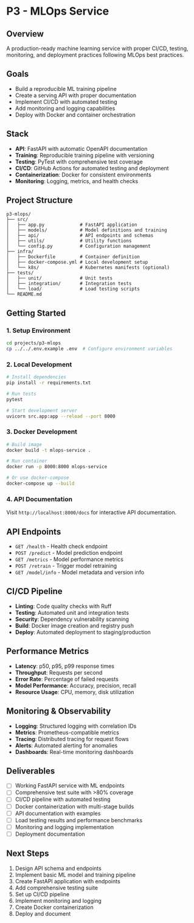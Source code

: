 # P3 - MLOps Service

## Overview
A production-ready machine learning service with proper CI/CD, testing, monitoring, and deployment practices following MLOps best practices.

## Goals
- Build a reproducible ML training pipeline
- Create a serving API with proper documentation
- Implement CI/CD with automated testing
- Add monitoring and logging capabilities
- Deploy with Docker and container orchestration

## Stack
- **API**: FastAPI with automatic OpenAPI documentation
- **Training**: Reproducible training pipeline with versioning
- **Testing**: PyTest with comprehensive test coverage
- **CI/CD**: GitHub Actions for automated testing and deployment
- **Containerization**: Docker for consistent environments
- **Monitoring**: Logging, metrics, and health checks

## Project Structure
```
p3-mlops/
├── src/
│   ├── app.py             # FastAPI application
│   ├── models/            # Model definitions and training
│   ├── api/               # API endpoints and schemas
│   ├── utils/             # Utility functions
│   └── config.py          # Configuration management
├── infra/
│   ├── Dockerfile         # Container definition
│   ├── docker-compose.yml # Local development setup
│   └── k8s/               # Kubernetes manifests (optional)
├── tests/
│   ├── unit/              # Unit tests
│   ├── integration/       # Integration tests
│   └── load/              # Load testing scripts
└── README.md
```

## Getting Started

### 1. Setup Environment
```bash
cd projects/p3-mlops
cp ../../.env.example .env  # Configure environment variables
```

### 2. Local Development
```bash
# Install dependencies
pip install -r requirements.txt

# Run tests
pytest

# Start development server
uvicorn src.app:app --reload --port 8000
```

### 3. Docker Development
```bash
# Build image
docker build -t mlops-service .

# Run container
docker run -p 8000:8000 mlops-service

# Or use docker-compose
docker-compose up --build
```

### 4. API Documentation
Visit `http://localhost:8000/docs` for interactive API documentation.

## API Endpoints
- `GET /health` - Health check endpoint
- `POST /predict` - Model prediction endpoint
- `GET /metrics` - Model performance metrics
- `POST /retrain` - Trigger model retraining
- `GET /model/info` - Model metadata and version info

## CI/CD Pipeline
- **Linting**: Code quality checks with Ruff
- **Testing**: Automated unit and integration tests
- **Security**: Dependency vulnerability scanning
- **Build**: Docker image creation and registry push
- **Deploy**: Automated deployment to staging/production

## Performance Metrics
- **Latency**: p50, p95, p99 response times
- **Throughput**: Requests per second
- **Error Rate**: Percentage of failed requests
- **Model Performance**: Accuracy, precision, recall
- **Resource Usage**: CPU, memory, disk utilization

## Monitoring & Observability
- **Logging**: Structured logging with correlation IDs
- **Metrics**: Prometheus-compatible metrics
- **Tracing**: Distributed tracing for request flows
- **Alerts**: Automated alerting for anomalies
- **Dashboards**: Real-time monitoring dashboards

## Deliverables
- [ ] Working FastAPI service with ML endpoints
- [ ] Comprehensive test suite with >80% coverage
- [ ] CI/CD pipeline with automated testing
- [ ] Docker containerization with multi-stage builds
- [ ] API documentation with examples
- [ ] Load testing results and performance benchmarks
- [ ] Monitoring and logging implementation
- [ ] Deployment documentation

## Next Steps
1. Design API schema and endpoints
2. Implement basic ML model and training pipeline
3. Create FastAPI application with endpoints
4. Add comprehensive testing suite
5. Set up CI/CD pipeline
6. Implement monitoring and logging
7. Create Docker containerization
8. Deploy and document
